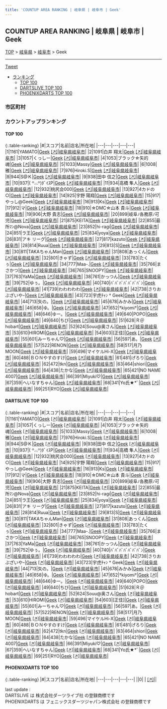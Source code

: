 ```yaml
---
title: 'COUNTUP AREA RANKING | 岐阜県 | 岐阜市 | Geek'
---
```

## COUNTUP AREA RANKING | 岐阜県 | 岐阜市 | Geek

[TOP](/darts/rank/) > [岐阜県](/darts/rank/岐阜県/) > [岐阜市](/darts/rank/岐阜県/岐阜市/) > Geek

___

<a href="https://twitter.com/share?ref_src=twsrc%5Etfw" data-text="COUNTUP AREA RANKING | 岐阜県岐阜市Geek" class="twitter-share-button" data-hashtags="DARTSLIVE,PHOENIXDARTS,darts,ダーツ" data-show-count="false">Tweet</a>

* [ランキング](#カウントアップランキング)
    * [TOP 100](#top-100)
    * [DARTSLIVE TOP 100](#dartslive-top-100)
    * [PHOENIXDARTS TOP 100](#phoenixdarts-top-100)

### 市区町村

<ul>

</ul>

### カウントアップランキング

#### TOP 100



{:.table-ranking}
|#|スコア|名前|店名|所在地|
|---|---|---|---|---|
|1|1161|<span class="rank-name-dl">YAMATO</span>|<a href="/darts/rank/shops/e37a94a12d96e2f50d9b047a20a7ba1e.html">Geek</a> <a href="https://search.dartslive.com/jp/shop/e37a94a12d96e2f50d9b047a20a7ba1e">[↗]</a>|<a href="/darts/rank/岐阜県/岐阜市">岐阜県岐阜市</a>|
|2|1091|<span class="rank-name-dl">白井 翔太</span>|<a href="/darts/rank/shops/e37a94a12d96e2f50d9b047a20a7ba1e.html">Geek</a> <a href="https://search.dartslive.com/jp/shop/e37a94a12d96e2f50d9b047a20a7ba1e">[↗]</a>|<a href="/darts/rank/岐阜県/岐阜市">岐阜県岐阜市</a>|
|3|1057|<span class="rank-name-dl">くっしー</span>|<a href="/darts/rank/shops/e37a94a12d96e2f50d9b047a20a7ba1e.html">Geek</a> <a href="https://search.dartslive.com/jp/shop/e37a94a12d96e2f50d9b047a20a7ba1e">[↗]</a>|<a href="/darts/rank/岐阜県/岐阜市">岐阜県岐阜市</a>|
|4|1053|<span class="rank-name-dl">ブラック☆矢的魂</span>|<a href="/darts/rank/shops/e37a94a12d96e2f50d9b047a20a7ba1e.html">Geek</a> <a href="https://search.dartslive.com/jp/shop/e37a94a12d96e2f50d9b047a20a7ba1e">[↗]</a>|<a href="/darts/rank/岐阜県/岐阜市">岐阜県岐阜市</a>|
|5|1033|<span class="rank-name-dl">Massy</span>|<a href="/darts/rank/shops/e37a94a12d96e2f50d9b047a20a7ba1e.html">Geek</a> <a href="https://search.dartslive.com/jp/shop/e37a94a12d96e2f50d9b047a20a7ba1e">[↗]</a>|<a href="/darts/rank/岐阜県/岐阜市">岐阜県岐阜市</a>|
|6|1008|<span class="rank-name-dl">雅</span>|<a href="/darts/rank/shops/e37a94a12d96e2f50d9b047a20a7ba1e.html">Geek</a> <a href="https://search.dartslive.com/jp/shop/e37a94a12d96e2f50d9b047a20a7ba1e">[↗]</a>|<a href="/darts/rank/岐阜県/岐阜市">岐阜県岐阜市</a>|
|7|976|<span class="rank-name-dl">Hiroki.S</span>|<a href="/darts/rank/shops/e37a94a12d96e2f50d9b047a20a7ba1e.html">Geek</a> <a href="https://search.dartslive.com/jp/shop/e37a94a12d96e2f50d9b047a20a7ba1e">[↗]</a>|<a href="/darts/rank/岐阜県/岐阜市">岐阜県岐阜市</a>|
|8|944|<span class="rank-name-dl">S@Ｋ</span>|<a href="/darts/rank/shops/e37a94a12d96e2f50d9b047a20a7ba1e.html">Geek</a> <a href="https://search.dartslive.com/jp/shop/e37a94a12d96e2f50d9b047a20a7ba1e">[↗]</a>|<a href="/darts/rank/岐阜県/岐阜市">岐阜県岐阜市</a>|
|9|938|<span class="rank-name-dl">田中 信之</span>|<a href="/darts/rank/shops/e37a94a12d96e2f50d9b047a20a7ba1e.html">Geek</a> <a href="https://search.dartslive.com/jp/shop/e37a94a12d96e2f50d9b047a20a7ba1e">[↗]</a>|<a href="/darts/rank/岐阜県/岐阜市">岐阜県岐阜市</a>|
|10|937|<span class="rank-name-dl">‎( ꒪⌓꒪)ﾀﾞｲｽP</span>|<a href="/darts/rank/shops/e37a94a12d96e2f50d9b047a20a7ba1e.html">Geek</a> <a href="https://search.dartslive.com/jp/shop/e37a94a12d96e2f50d9b047a20a7ba1e">[↗]</a>|<a href="/darts/rank/岐阜県/岐阜市">岐阜県岐阜市</a>|
|11|934|<span class="rank-name-dl">高橋 隼人</span>|<a href="/darts/rank/shops/e37a94a12d96e2f50d9b047a20a7ba1e.html">Geek</a> <a href="https://search.dartslive.com/jp/shop/e37a94a12d96e2f50d9b047a20a7ba1e">[↗]</a>|<a href="/darts/rank/岐阜県/岐阜市">岐阜県岐阜市</a>|
|12|932|<span class="rank-name-dl">桃尻会000</span>|<a href="/darts/rank/shops/e37a94a12d96e2f50d9b047a20a7ba1e.html">Geek</a> <a href="https://search.dartslive.com/jp/shop/e37a94a12d96e2f50d9b047a20a7ba1e">[↗]</a>|<a href="/darts/rank/岐阜県/岐阜市">岐阜県岐阜市</a>|
|13|927|<span class="rank-name-dl">4カドの○</span>|<a href="/darts/rank/shops/e37a94a12d96e2f50d9b047a20a7ba1e.html">Geek</a> <a href="https://search.dartslive.com/jp/shop/e37a94a12d96e2f50d9b047a20a7ba1e">[↗]</a>|<a href="/darts/rank/岐阜県/岐阜市">岐阜県岐阜市</a>|
|14|925|<span class="rank-name-dl">宇野 陽翔</span>|<a href="/darts/rank/shops/e37a94a12d96e2f50d9b047a20a7ba1e.html">Geek</a> <a href="https://search.dartslive.com/jp/shop/e37a94a12d96e2f50d9b047a20a7ba1e">[↗]</a>|<a href="/darts/rank/岐阜県/岐阜市">岐阜県岐阜市</a>|
|15|917|<span class="rank-name-dl">やっし@Geek</span>|<a href="/darts/rank/shops/e37a94a12d96e2f50d9b047a20a7ba1e.html">Geek</a> <a href="https://search.dartslive.com/jp/shop/e37a94a12d96e2f50d9b047a20a7ba1e">[↗]</a>|<a href="/darts/rank/岐阜県/岐阜市">岐阜県岐阜市</a>|
|16|913|<span class="rank-name-dl">Ks</span>|<a href="/darts/rank/shops/e37a94a12d96e2f50d9b047a20a7ba1e.html">Geek</a> <a href="https://search.dartslive.com/jp/shop/e37a94a12d96e2f50d9b047a20a7ba1e">[↗]</a>|<a href="/darts/rank/岐阜県/岐阜市">岐阜県岐阜市</a>|
|17|912|<span class="rank-name-dl">マ</span>|<a href="/darts/rank/shops/e37a94a12d96e2f50d9b047a20a7ba1e.html">Geek</a> <a href="https://search.dartslive.com/jp/shop/e37a94a12d96e2f50d9b047a20a7ba1e">[↗]</a>|<a href="/darts/rank/岐阜県/岐阜市">岐阜県岐阜市</a>|
|18|910|<span class="rank-name-dl">☆DMC☆山本 貴斗</span>|<a href="/darts/rank/shops/e37a94a12d96e2f50d9b047a20a7ba1e.html">Geek</a> <a href="https://search.dartslive.com/jp/shop/e37a94a12d96e2f50d9b047a20a7ba1e">[↗]</a>|<a href="/darts/rank/岐阜県/岐阜市">岐阜県岐阜市</a>|
|19|906|<span class="rank-name-dl">大野 貴志</span>|<a href="/darts/rank/shops/e37a94a12d96e2f50d9b047a20a7ba1e.html">Geek</a> <a href="https://search.dartslive.com/jp/shop/e37a94a12d96e2f50d9b047a20a7ba1e">[↗]</a>|<a href="/darts/rank/岐阜県/岐阜市">岐阜県岐阜市</a>|
|20|899|<span class="rank-name-dl">岐阜ﾉ各務原ﾉ可児</span>|<a href="/darts/rank/shops/e37a94a12d96e2f50d9b047a20a7ba1e.html">Geek</a> <a href="https://search.dartslive.com/jp/shop/e37a94a12d96e2f50d9b047a20a7ba1e">[↗]</a>|<a href="/darts/rank/岐阜県/岐阜市">岐阜県岐阜市</a>|
|21|875|<span class="rank-name-dl">KEITA</span>|<a href="/darts/rank/shops/e37a94a12d96e2f50d9b047a20a7ba1e.html">Geek</a> <a href="https://search.dartslive.com/jp/shop/e37a94a12d96e2f50d9b047a20a7ba1e">[↗]</a>|<a href="/darts/rank/岐阜県/岐阜市">岐阜県岐阜市</a>|
|22|855|<span class="rank-name-dl">最所ﾏﾝ@Nova</span>|<a href="/darts/rank/shops/e37a94a12d96e2f50d9b047a20a7ba1e.html">Geek</a> <a href="https://search.dartslive.com/jp/shop/e37a94a12d96e2f50d9b047a20a7ba1e">[↗]</a>|<a href="/darts/rank/岐阜県/岐阜市">岐阜県岐阜市</a>|
|23|852|<span class="rank-name-dl">hi-ragi</span>|<a href="/darts/rank/shops/e37a94a12d96e2f50d9b047a20a7ba1e.html">Geek</a> <a href="https://search.dartslive.com/jp/shop/e37a94a12d96e2f50d9b047a20a7ba1e">[↗]</a>|<a href="/darts/rank/岐阜県/岐阜市">岐阜県岐阜市</a>|
|24|851|<span class="rank-name-dl">ラ王</span>|<a href="/darts/rank/shops/e37a94a12d96e2f50d9b047a20a7ba1e.html">Geek</a> <a href="https://search.dartslive.com/jp/shop/e37a94a12d96e2f50d9b047a20a7ba1e">[↗]</a>|<a href="/darts/rank/岐阜県/岐阜市">岐阜県岐阜市</a>|
|25|834|<span class="rank-name-dl">yoya</span>|<a href="/darts/rank/shops/e37a94a12d96e2f50d9b047a20a7ba1e.html">Geek</a> <a href="https://search.dartslive.com/jp/shop/e37a94a12d96e2f50d9b047a20a7ba1e">[↗]</a>|<a href="/darts/rank/岐阜県/岐阜市">岐阜県岐阜市</a>|
|26|831|<span class="rank-name-dl">アキ リーグ</span>|<a href="/darts/rank/shops/e37a94a12d96e2f50d9b047a20a7ba1e.html">Geek</a> <a href="https://search.dartslive.com/jp/shop/e37a94a12d96e2f50d9b047a20a7ba1e">[↗]</a>|<a href="/darts/rank/岐阜県/岐阜市">岐阜県岐阜市</a>|
|27|817|<span class="rank-name-dl">kazuto</span>|<a href="/darts/rank/shops/e37a94a12d96e2f50d9b047a20a7ba1e.html">Geek</a> <a href="https://search.dartslive.com/jp/shop/e37a94a12d96e2f50d9b047a20a7ba1e">[↗]</a>|<a href="/darts/rank/岐阜県/岐阜市">岐阜県岐阜市</a>|
|28|814|<span class="rank-name-dl">Ruua</span>|<a href="/darts/rank/shops/e37a94a12d96e2f50d9b047a20a7ba1e.html">Geek</a> <a href="https://search.dartslive.com/jp/shop/e37a94a12d96e2f50d9b047a20a7ba1e">[↗]</a>|<a href="/darts/rank/岐阜県/岐阜市">岐阜県岐阜市</a>|
|29|813|<span class="rank-name-dl">S</span>|<a href="/darts/rank/shops/e37a94a12d96e2f50d9b047a20a7ba1e.html">Geek</a> <a href="https://search.dartslive.com/jp/shop/e37a94a12d96e2f50d9b047a20a7ba1e">[↗]</a>|<a href="/darts/rank/岐阜県/岐阜市">岐阜県岐阜市</a>|
|30|811|<span class="rank-name-dl">TAKAちゃんMan</span>|<a href="/darts/rank/shops/e37a94a12d96e2f50d9b047a20a7ba1e.html">Geek</a> <a href="https://search.dartslive.com/jp/shop/e37a94a12d96e2f50d9b047a20a7ba1e">[↗]</a>|<a href="/darts/rank/岐阜県/岐阜市">岐阜県岐阜市</a>|
|31|808|<span class="rank-name-dl">あっくん</span>|<a href="/darts/rank/shops/e37a94a12d96e2f50d9b047a20a7ba1e.html">Geek</a> <a href="https://search.dartslive.com/jp/shop/e37a94a12d96e2f50d9b047a20a7ba1e">[↗]</a>|<a href="/darts/rank/岐阜県/岐阜市">岐阜県岐阜市</a>|
|32|801|<span class="rank-name-dl">きゃず</span>|<a href="/darts/rank/shops/e37a94a12d96e2f50d9b047a20a7ba1e.html">Geek</a> <a href="https://search.dartslive.com/jp/shop/e37a94a12d96e2f50d9b047a20a7ba1e">[↗]</a>|<a href="/darts/rank/岐阜県/岐阜市">岐阜県岐阜市</a>|
|33|783|<span class="rank-name-dl">たくぅ</span>|<a href="/darts/rank/shops/e37a94a12d96e2f50d9b047a20a7ba1e.html">Geek</a> <a href="https://search.dartslive.com/jp/shop/e37a94a12d96e2f50d9b047a20a7ba1e">[↗]</a>|<a href="/darts/rank/岐阜県/岐阜市">岐阜県岐阜市</a>|
|34|777|<span class="rank-name-dl">Maa-.</span>|<a href="/darts/rank/shops/e37a94a12d96e2f50d9b047a20a7ba1e.html">Geek</a> <a href="https://search.dartslive.com/jp/shop/e37a94a12d96e2f50d9b047a20a7ba1e">[↗]</a>|<a href="/darts/rank/岐阜県/岐阜市">岐阜県岐阜市</a>|
|35|766|<span class="rank-name-dl">まさかつ</span>|<a href="/darts/rank/shops/e37a94a12d96e2f50d9b047a20a7ba1e.html">Geek</a> <a href="https://search.dartslive.com/jp/shop/e37a94a12d96e2f50d9b047a20a7ba1e">[↗]</a>|<a href="/darts/rank/岐阜県/岐阜市">岐阜県岐阜市</a>|
|36|765|<span class="rank-name-dl">SNOOPY</span>|<a href="/darts/rank/shops/e37a94a12d96e2f50d9b047a20a7ba1e.html">Geek</a> <a href="https://search.dartslive.com/jp/shop/e37a94a12d96e2f50d9b047a20a7ba1e">[↗]</a>|<a href="/darts/rank/岐阜県/岐阜市">岐阜県岐阜市</a>|
|37|763|<span class="rank-name-dl">YaMa</span>|<a href="/darts/rank/shops/e37a94a12d96e2f50d9b047a20a7ba1e.html">Geek</a> <a href="https://search.dartslive.com/jp/shop/e37a94a12d96e2f50d9b047a20a7ba1e">[↗]</a>|<a href="/darts/rank/岐阜県/岐阜市">岐阜県岐阜市</a>|
|38|761|<span class="rank-name-dl">かっつん</span>|<a href="/darts/rank/shops/e37a94a12d96e2f50d9b047a20a7ba1e.html">Geek</a> <a href="https://search.dartslive.com/jp/shop/e37a94a12d96e2f50d9b047a20a7ba1e">[↗]</a>|<a href="/darts/rank/岐阜県/岐阜市">岐阜県岐阜市</a>|
|39|752|<span class="rank-name-dl">ゆぅ。</span>|<a href="/darts/rank/shops/e37a94a12d96e2f50d9b047a20a7ba1e.html">Geek</a> <a href="https://search.dartslive.com/jp/shop/e37a94a12d96e2f50d9b047a20a7ba1e">[↗]</a>|<a href="/darts/rank/岐阜県/岐阜市">岐阜県岐阜市</a>|
|40|740|<span class="rank-name-dl">ﾊﾞﾊﾞﾊﾞﾊﾞﾊﾞﾊﾞﾊﾞﾝ</span>|<a href="/darts/rank/shops/e37a94a12d96e2f50d9b047a20a7ba1e.html">Geek</a> <a href="https://search.dartslive.com/jp/shop/e37a94a12d96e2f50d9b047a20a7ba1e">[↗]</a>|<a href="/darts/rank/岐阜県/岐阜市">岐阜県岐阜市</a>|
|41|739|<span class="rank-name-dl">わわわわわ</span>|<a href="/darts/rank/shops/e37a94a12d96e2f50d9b047a20a7ba1e.html">Geek</a> <a href="https://search.dartslive.com/jp/shop/e37a94a12d96e2f50d9b047a20a7ba1e">[↗]</a>|<a href="/darts/rank/岐阜県/岐阜市">岐阜県岐阜市</a>|
|42|738|<span class="rank-name-dl">さりおぶざいやｰ</span>|<a href="/darts/rank/shops/e37a94a12d96e2f50d9b047a20a7ba1e.html">Geek</a> <a href="https://search.dartslive.com/jp/shop/e37a94a12d96e2f50d9b047a20a7ba1e">[↗]</a>|<a href="/darts/rank/岐阜県/岐阜市">岐阜県岐阜市</a>|
|43|723|<span class="rank-name-dl">宇虎ﾁｬﾝ † Geek</span>|<a href="/darts/rank/shops/e37a94a12d96e2f50d9b047a20a7ba1e.html">Geek</a> <a href="https://search.dartslive.com/jp/shop/e37a94a12d96e2f50d9b047a20a7ba1e">[↗]</a>|<a href="/darts/rank/岐阜県/岐阜市">岐阜県岐阜市</a>|
|44|713|<span class="rank-name-dl">矢の。</span>|<a href="/darts/rank/shops/e37a94a12d96e2f50d9b047a20a7ba1e.html">Geek</a> <a href="https://search.dartslive.com/jp/shop/e37a94a12d96e2f50d9b047a20a7ba1e">[↗]</a>|<a href="/darts/rank/岐阜県/岐阜市">岐阜県岐阜市</a>|
|45|678|<span class="rank-name-dl">みかみ</span>|<a href="/darts/rank/shops/e37a94a12d96e2f50d9b047a20a7ba1e.html">Geek</a> <a href="https://search.dartslive.com/jp/shop/e37a94a12d96e2f50d9b047a20a7ba1e">[↗]</a>|<a href="/darts/rank/岐阜県/岐阜市">岐阜県岐阜市</a>|
|46|658|<span class="rank-name-dl">ゆ。</span>|<a href="/darts/rank/shops/e37a94a12d96e2f50d9b047a20a7ba1e.html">Geek</a> <a href="https://search.dartslive.com/jp/shop/e37a94a12d96e2f50d9b047a20a7ba1e">[↗]</a>|<a href="/darts/rank/岐阜県/岐阜市">岐阜県岐阜市</a>|
|47|652|<span class="rank-name-dl">†kiyomi†</span>|<a href="/darts/rank/shops/e37a94a12d96e2f50d9b047a20a7ba1e.html">Geek</a> <a href="https://search.dartslive.com/jp/shop/e37a94a12d96e2f50d9b047a20a7ba1e">[↗]</a>|<a href="/darts/rank/岐阜県/岐阜市">岐阜県岐阜市</a>|
|48|646|<span class="rank-name-dl">ゆー。</span>|<a href="/darts/rank/shops/e37a94a12d96e2f50d9b047a20a7ba1e.html">Geek</a> <a href="https://search.dartslive.com/jp/shop/e37a94a12d96e2f50d9b047a20a7ba1e">[↗]</a>|<a href="/darts/rank/岐阜県/岐阜市">岐阜県岐阜市</a>|
|49|640|<span class="rank-name-dl">POPO</span>|<a href="/darts/rank/shops/e37a94a12d96e2f50d9b047a20a7ba1e.html">Geek</a> <a href="https://search.dartslive.com/jp/shop/e37a94a12d96e2f50d9b047a20a7ba1e">[↗]</a>|<a href="/darts/rank/岐阜県/岐阜市">岐阜県岐阜市</a>|
|49|640|<span class="rank-name-dl">ちび</span>|<a href="/darts/rank/shops/e37a94a12d96e2f50d9b047a20a7ba1e.html">Geek</a> <a href="https://search.dartslive.com/jp/shop/e37a94a12d96e2f50d9b047a20a7ba1e">[↗]</a>|<a href="/darts/rank/岐阜県/岐阜市">岐阜県岐阜市</a>|
|51|628|<span class="rank-name-dl">Ｒ＠hobart</span>|<a href="/darts/rank/shops/e37a94a12d96e2f50d9b047a20a7ba1e.html">Geek</a> <a href="https://search.dartslive.com/jp/shop/e37a94a12d96e2f50d9b047a20a7ba1e">[↗]</a>|<a href="/darts/rank/岐阜県/岐阜市">岐阜県岐阜市</a>|
|52|624|<span class="rank-name-dl">Souu@奥さん</span>|<a href="/darts/rank/shops/e37a94a12d96e2f50d9b047a20a7ba1e.html">Geek</a> <a href="https://search.dartslive.com/jp/shop/e37a94a12d96e2f50d9b047a20a7ba1e">[↗]</a>|<a href="/darts/rank/岐阜県/岐阜市">岐阜県岐阜市</a>|
|53|610|<span class="rank-name-dl">HIROMI</span>|<a href="/darts/rank/shops/e37a94a12d96e2f50d9b047a20a7ba1e.html">Geek</a> <a href="https://search.dartslive.com/jp/shop/e37a94a12d96e2f50d9b047a20a7ba1e">[↗]</a>|<a href="/darts/rank/岐阜県/岐阜市">岐阜県岐阜市</a>|
|54|603|<span class="rank-name-dl">[正佳]</span>|<a href="/darts/rank/shops/e37a94a12d96e2f50d9b047a20a7ba1e.html">Geek</a> <a href="https://search.dartslive.com/jp/shop/e37a94a12d96e2f50d9b047a20a7ba1e">[↗]</a>|<a href="/darts/rank/岐阜県/岐阜市">岐阜県岐阜市</a>|
|55|601|<span class="rank-name-dl">みーちゃん♡</span>|<a href="/darts/rank/shops/e37a94a12d96e2f50d9b047a20a7ba1e.html">Geek</a> <a href="https://search.dartslive.com/jp/shop/e37a94a12d96e2f50d9b047a20a7ba1e">[↗]</a>|<a href="/darts/rank/岐阜県/岐阜市">岐阜県岐阜市</a>|
|56|597|<span class="rank-name-dl">あ。</span>|<a href="/darts/rank/shops/e37a94a12d96e2f50d9b047a20a7ba1e.html">Geek</a> <a href="https://search.dartslive.com/jp/shop/e37a94a12d96e2f50d9b047a20a7ba1e">[↗]</a>|<a href="/darts/rank/岐阜県/岐阜市">岐阜県岐阜市</a>|
|57|522|<span class="rank-name-dl">RENON</span>|<a href="/darts/rank/shops/e37a94a12d96e2f50d9b047a20a7ba1e.html">Geek</a> <a href="https://search.dartslive.com/jp/shop/e37a94a12d96e2f50d9b047a20a7ba1e">[↗]</a>|<a href="/darts/rank/岐阜県/岐阜市">岐阜県岐阜市</a>|
|58|517|<span class="rank-name-dl">月乃MOON</span>|<a href="/darts/rank/shops/e37a94a12d96e2f50d9b047a20a7ba1e.html">Geek</a> <a href="https://search.dartslive.com/jp/shop/e37a94a12d96e2f50d9b047a20a7ba1e">[↗]</a>|<a href="/darts/rank/岐阜県/岐阜市">岐阜県岐阜市</a>|
|59|496|<span class="rank-name-dl">マイケルHi-X</span>|<a href="/darts/rank/shops/e37a94a12d96e2f50d9b047a20a7ba1e.html">Geek</a> <a href="https://search.dartslive.com/jp/shop/e37a94a12d96e2f50d9b047a20a7ba1e">[↗]</a>|<a href="/darts/rank/岐阜県/岐阜市">岐阜県岐阜市</a>|
|60|488|<span class="rank-name-dl">ＢＯＮやすのすけ</span>|<a href="/darts/rank/shops/e37a94a12d96e2f50d9b047a20a7ba1e.html">Geek</a> <a href="https://search.dartslive.com/jp/shop/e37a94a12d96e2f50d9b047a20a7ba1e">[↗]</a>|<a href="/darts/rank/岐阜県/岐阜市">岐阜県岐阜市</a>|
|61|481|<span class="rank-name-dl">げろり</span>|<a href="/darts/rank/shops/e37a94a12d96e2f50d9b047a20a7ba1e.html">Geek</a> <a href="https://search.dartslive.com/jp/shop/e37a94a12d96e2f50d9b047a20a7ba1e">[↗]</a>|<a href="/darts/rank/岐阜県/岐阜市">岐阜県岐阜市</a>|
|62|472|<span class="rank-name-dl">tkn</span>|<a href="/darts/rank/shops/e37a94a12d96e2f50d9b047a20a7ba1e.html">Geek</a> <a href="https://search.dartslive.com/jp/shop/e37a94a12d96e2f50d9b047a20a7ba1e">[↗]</a>|<a href="/darts/rank/岐阜県/岐阜市">岐阜県岐阜市</a>|
|63|464|<span class="rank-name-dl">shiori</span>|<a href="/darts/rank/shops/e37a94a12d96e2f50d9b047a20a7ba1e.html">Geek</a> <a href="https://search.dartslive.com/jp/shop/e37a94a12d96e2f50d9b047a20a7ba1e">[↗]</a>|<a href="/darts/rank/岐阜県/岐阜市">岐阜県岐阜市</a>|
|64|438|<span class="rank-name-dl">たかな</span>|<a href="/darts/rank/shops/e37a94a12d96e2f50d9b047a20a7ba1e.html">Geek</a> <a href="https://search.dartslive.com/jp/shop/e37a94a12d96e2f50d9b047a20a7ba1e">[↗]</a>|<a href="/darts/rank/岐阜県/岐阜市">岐阜県岐阜市</a>|
|65|421|<span class="rank-name-dl">NO NAME 4007</span>|<a href="/darts/rank/shops/e37a94a12d96e2f50d9b047a20a7ba1e.html">Geek</a> <a href="https://search.dartslive.com/jp/shop/e37a94a12d96e2f50d9b047a20a7ba1e">[↗]</a>|<a href="/darts/rank/岐阜県/岐阜市">岐阜県岐阜市</a>|
|66|391|<span class="rank-name-dl">Miyuki♡</span>|<a href="/darts/rank/shops/e37a94a12d96e2f50d9b047a20a7ba1e.html">Geek</a> <a href="https://search.dartslive.com/jp/shop/e37a94a12d96e2f50d9b047a20a7ba1e">[↗]</a>|<a href="/darts/rank/岐阜県/岐阜市">岐阜県岐阜市</a>|
|67|359|<span class="rank-name-dl">へいなすちゃん</span>|<a href="/darts/rank/shops/e37a94a12d96e2f50d9b047a20a7ba1e.html">Geek</a> <a href="https://search.dartslive.com/jp/shop/e37a94a12d96e2f50d9b047a20a7ba1e">[↗]</a>|<a href="/darts/rank/岐阜県/岐阜市">岐阜県岐阜市</a>|
|68|341|<span class="rank-name-dl">Yo氏★*ﾟ</span>|<a href="/darts/rank/shops/e37a94a12d96e2f50d9b047a20a7ba1e.html">Geek</a> <a href="https://search.dartslive.com/jp/shop/e37a94a12d96e2f50d9b047a20a7ba1e">[↗]</a>|<a href="/darts/rank/岐阜県/岐阜市">岐阜県岐阜市</a>|
|69|251|<span class="rank-name-dl">RYO</span>|<a href="/darts/rank/shops/e37a94a12d96e2f50d9b047a20a7ba1e.html">Geek</a> <a href="https://search.dartslive.com/jp/shop/e37a94a12d96e2f50d9b047a20a7ba1e">[↗]</a>|<a href="/darts/rank/岐阜県/岐阜市">岐阜県岐阜市</a>|


#### DARTSLIVE TOP 100



{:.table-ranking}
|#|スコア|名前|店名|所在地|
|---|---|---|---|---|
|1|1161|<span class="rank-name-dl">YAMATO</span>|<a href="/darts/rank/shops/e37a94a12d96e2f50d9b047a20a7ba1e.html">Geek</a> <a href="https://search.dartslive.com/jp/shop/e37a94a12d96e2f50d9b047a20a7ba1e">[↗]</a>|<a href="/darts/rank/岐阜県/岐阜市">岐阜県岐阜市</a>|
|2|1091|<span class="rank-name-dl">白井 翔太</span>|<a href="/darts/rank/shops/e37a94a12d96e2f50d9b047a20a7ba1e.html">Geek</a> <a href="https://search.dartslive.com/jp/shop/e37a94a12d96e2f50d9b047a20a7ba1e">[↗]</a>|<a href="/darts/rank/岐阜県/岐阜市">岐阜県岐阜市</a>|
|3|1057|<span class="rank-name-dl">くっしー</span>|<a href="/darts/rank/shops/e37a94a12d96e2f50d9b047a20a7ba1e.html">Geek</a> <a href="https://search.dartslive.com/jp/shop/e37a94a12d96e2f50d9b047a20a7ba1e">[↗]</a>|<a href="/darts/rank/岐阜県/岐阜市">岐阜県岐阜市</a>|
|4|1053|<span class="rank-name-dl">ブラック☆矢的魂</span>|<a href="/darts/rank/shops/e37a94a12d96e2f50d9b047a20a7ba1e.html">Geek</a> <a href="https://search.dartslive.com/jp/shop/e37a94a12d96e2f50d9b047a20a7ba1e">[↗]</a>|<a href="/darts/rank/岐阜県/岐阜市">岐阜県岐阜市</a>|
|5|1033|<span class="rank-name-dl">Massy</span>|<a href="/darts/rank/shops/e37a94a12d96e2f50d9b047a20a7ba1e.html">Geek</a> <a href="https://search.dartslive.com/jp/shop/e37a94a12d96e2f50d9b047a20a7ba1e">[↗]</a>|<a href="/darts/rank/岐阜県/岐阜市">岐阜県岐阜市</a>|
|6|1008|<span class="rank-name-dl">雅</span>|<a href="/darts/rank/shops/e37a94a12d96e2f50d9b047a20a7ba1e.html">Geek</a> <a href="https://search.dartslive.com/jp/shop/e37a94a12d96e2f50d9b047a20a7ba1e">[↗]</a>|<a href="/darts/rank/岐阜県/岐阜市">岐阜県岐阜市</a>|
|7|976|<span class="rank-name-dl">Hiroki.S</span>|<a href="/darts/rank/shops/e37a94a12d96e2f50d9b047a20a7ba1e.html">Geek</a> <a href="https://search.dartslive.com/jp/shop/e37a94a12d96e2f50d9b047a20a7ba1e">[↗]</a>|<a href="/darts/rank/岐阜県/岐阜市">岐阜県岐阜市</a>|
|8|944|<span class="rank-name-dl">S@Ｋ</span>|<a href="/darts/rank/shops/e37a94a12d96e2f50d9b047a20a7ba1e.html">Geek</a> <a href="https://search.dartslive.com/jp/shop/e37a94a12d96e2f50d9b047a20a7ba1e">[↗]</a>|<a href="/darts/rank/岐阜県/岐阜市">岐阜県岐阜市</a>|
|9|938|<span class="rank-name-dl">田中 信之</span>|<a href="/darts/rank/shops/e37a94a12d96e2f50d9b047a20a7ba1e.html">Geek</a> <a href="https://search.dartslive.com/jp/shop/e37a94a12d96e2f50d9b047a20a7ba1e">[↗]</a>|<a href="/darts/rank/岐阜県/岐阜市">岐阜県岐阜市</a>|
|10|937|<span class="rank-name-dl">‎( ꒪⌓꒪)ﾀﾞｲｽP</span>|<a href="/darts/rank/shops/e37a94a12d96e2f50d9b047a20a7ba1e.html">Geek</a> <a href="https://search.dartslive.com/jp/shop/e37a94a12d96e2f50d9b047a20a7ba1e">[↗]</a>|<a href="/darts/rank/岐阜県/岐阜市">岐阜県岐阜市</a>|
|11|934|<span class="rank-name-dl">高橋 隼人</span>|<a href="/darts/rank/shops/e37a94a12d96e2f50d9b047a20a7ba1e.html">Geek</a> <a href="https://search.dartslive.com/jp/shop/e37a94a12d96e2f50d9b047a20a7ba1e">[↗]</a>|<a href="/darts/rank/岐阜県/岐阜市">岐阜県岐阜市</a>|
|12|932|<span class="rank-name-dl">桃尻会000</span>|<a href="/darts/rank/shops/e37a94a12d96e2f50d9b047a20a7ba1e.html">Geek</a> <a href="https://search.dartslive.com/jp/shop/e37a94a12d96e2f50d9b047a20a7ba1e">[↗]</a>|<a href="/darts/rank/岐阜県/岐阜市">岐阜県岐阜市</a>|
|13|927|<span class="rank-name-dl">4カドの○</span>|<a href="/darts/rank/shops/e37a94a12d96e2f50d9b047a20a7ba1e.html">Geek</a> <a href="https://search.dartslive.com/jp/shop/e37a94a12d96e2f50d9b047a20a7ba1e">[↗]</a>|<a href="/darts/rank/岐阜県/岐阜市">岐阜県岐阜市</a>|
|14|925|<span class="rank-name-dl">宇野 陽翔</span>|<a href="/darts/rank/shops/e37a94a12d96e2f50d9b047a20a7ba1e.html">Geek</a> <a href="https://search.dartslive.com/jp/shop/e37a94a12d96e2f50d9b047a20a7ba1e">[↗]</a>|<a href="/darts/rank/岐阜県/岐阜市">岐阜県岐阜市</a>|
|15|917|<span class="rank-name-dl">やっし@Geek</span>|<a href="/darts/rank/shops/e37a94a12d96e2f50d9b047a20a7ba1e.html">Geek</a> <a href="https://search.dartslive.com/jp/shop/e37a94a12d96e2f50d9b047a20a7ba1e">[↗]</a>|<a href="/darts/rank/岐阜県/岐阜市">岐阜県岐阜市</a>|
|16|913|<span class="rank-name-dl">Ks</span>|<a href="/darts/rank/shops/e37a94a12d96e2f50d9b047a20a7ba1e.html">Geek</a> <a href="https://search.dartslive.com/jp/shop/e37a94a12d96e2f50d9b047a20a7ba1e">[↗]</a>|<a href="/darts/rank/岐阜県/岐阜市">岐阜県岐阜市</a>|
|17|912|<span class="rank-name-dl">マ</span>|<a href="/darts/rank/shops/e37a94a12d96e2f50d9b047a20a7ba1e.html">Geek</a> <a href="https://search.dartslive.com/jp/shop/e37a94a12d96e2f50d9b047a20a7ba1e">[↗]</a>|<a href="/darts/rank/岐阜県/岐阜市">岐阜県岐阜市</a>|
|18|910|<span class="rank-name-dl">☆DMC☆山本 貴斗</span>|<a href="/darts/rank/shops/e37a94a12d96e2f50d9b047a20a7ba1e.html">Geek</a> <a href="https://search.dartslive.com/jp/shop/e37a94a12d96e2f50d9b047a20a7ba1e">[↗]</a>|<a href="/darts/rank/岐阜県/岐阜市">岐阜県岐阜市</a>|
|19|906|<span class="rank-name-dl">大野 貴志</span>|<a href="/darts/rank/shops/e37a94a12d96e2f50d9b047a20a7ba1e.html">Geek</a> <a href="https://search.dartslive.com/jp/shop/e37a94a12d96e2f50d9b047a20a7ba1e">[↗]</a>|<a href="/darts/rank/岐阜県/岐阜市">岐阜県岐阜市</a>|
|20|899|<span class="rank-name-dl">岐阜ﾉ各務原ﾉ可児</span>|<a href="/darts/rank/shops/e37a94a12d96e2f50d9b047a20a7ba1e.html">Geek</a> <a href="https://search.dartslive.com/jp/shop/e37a94a12d96e2f50d9b047a20a7ba1e">[↗]</a>|<a href="/darts/rank/岐阜県/岐阜市">岐阜県岐阜市</a>|
|21|875|<span class="rank-name-dl">KEITA</span>|<a href="/darts/rank/shops/e37a94a12d96e2f50d9b047a20a7ba1e.html">Geek</a> <a href="https://search.dartslive.com/jp/shop/e37a94a12d96e2f50d9b047a20a7ba1e">[↗]</a>|<a href="/darts/rank/岐阜県/岐阜市">岐阜県岐阜市</a>|
|22|855|<span class="rank-name-dl">最所ﾏﾝ@Nova</span>|<a href="/darts/rank/shops/e37a94a12d96e2f50d9b047a20a7ba1e.html">Geek</a> <a href="https://search.dartslive.com/jp/shop/e37a94a12d96e2f50d9b047a20a7ba1e">[↗]</a>|<a href="/darts/rank/岐阜県/岐阜市">岐阜県岐阜市</a>|
|23|852|<span class="rank-name-dl">hi-ragi</span>|<a href="/darts/rank/shops/e37a94a12d96e2f50d9b047a20a7ba1e.html">Geek</a> <a href="https://search.dartslive.com/jp/shop/e37a94a12d96e2f50d9b047a20a7ba1e">[↗]</a>|<a href="/darts/rank/岐阜県/岐阜市">岐阜県岐阜市</a>|
|24|851|<span class="rank-name-dl">ラ王</span>|<a href="/darts/rank/shops/e37a94a12d96e2f50d9b047a20a7ba1e.html">Geek</a> <a href="https://search.dartslive.com/jp/shop/e37a94a12d96e2f50d9b047a20a7ba1e">[↗]</a>|<a href="/darts/rank/岐阜県/岐阜市">岐阜県岐阜市</a>|
|25|834|<span class="rank-name-dl">yoya</span>|<a href="/darts/rank/shops/e37a94a12d96e2f50d9b047a20a7ba1e.html">Geek</a> <a href="https://search.dartslive.com/jp/shop/e37a94a12d96e2f50d9b047a20a7ba1e">[↗]</a>|<a href="/darts/rank/岐阜県/岐阜市">岐阜県岐阜市</a>|
|26|831|<span class="rank-name-dl">アキ リーグ</span>|<a href="/darts/rank/shops/e37a94a12d96e2f50d9b047a20a7ba1e.html">Geek</a> <a href="https://search.dartslive.com/jp/shop/e37a94a12d96e2f50d9b047a20a7ba1e">[↗]</a>|<a href="/darts/rank/岐阜県/岐阜市">岐阜県岐阜市</a>|
|27|817|<span class="rank-name-dl">kazuto</span>|<a href="/darts/rank/shops/e37a94a12d96e2f50d9b047a20a7ba1e.html">Geek</a> <a href="https://search.dartslive.com/jp/shop/e37a94a12d96e2f50d9b047a20a7ba1e">[↗]</a>|<a href="/darts/rank/岐阜県/岐阜市">岐阜県岐阜市</a>|
|28|814|<span class="rank-name-dl">Ruua</span>|<a href="/darts/rank/shops/e37a94a12d96e2f50d9b047a20a7ba1e.html">Geek</a> <a href="https://search.dartslive.com/jp/shop/e37a94a12d96e2f50d9b047a20a7ba1e">[↗]</a>|<a href="/darts/rank/岐阜県/岐阜市">岐阜県岐阜市</a>|
|29|813|<span class="rank-name-dl">S</span>|<a href="/darts/rank/shops/e37a94a12d96e2f50d9b047a20a7ba1e.html">Geek</a> <a href="https://search.dartslive.com/jp/shop/e37a94a12d96e2f50d9b047a20a7ba1e">[↗]</a>|<a href="/darts/rank/岐阜県/岐阜市">岐阜県岐阜市</a>|
|30|811|<span class="rank-name-dl">TAKAちゃんMan</span>|<a href="/darts/rank/shops/e37a94a12d96e2f50d9b047a20a7ba1e.html">Geek</a> <a href="https://search.dartslive.com/jp/shop/e37a94a12d96e2f50d9b047a20a7ba1e">[↗]</a>|<a href="/darts/rank/岐阜県/岐阜市">岐阜県岐阜市</a>|
|31|808|<span class="rank-name-dl">あっくん</span>|<a href="/darts/rank/shops/e37a94a12d96e2f50d9b047a20a7ba1e.html">Geek</a> <a href="https://search.dartslive.com/jp/shop/e37a94a12d96e2f50d9b047a20a7ba1e">[↗]</a>|<a href="/darts/rank/岐阜県/岐阜市">岐阜県岐阜市</a>|
|32|801|<span class="rank-name-dl">きゃず</span>|<a href="/darts/rank/shops/e37a94a12d96e2f50d9b047a20a7ba1e.html">Geek</a> <a href="https://search.dartslive.com/jp/shop/e37a94a12d96e2f50d9b047a20a7ba1e">[↗]</a>|<a href="/darts/rank/岐阜県/岐阜市">岐阜県岐阜市</a>|
|33|783|<span class="rank-name-dl">たくぅ</span>|<a href="/darts/rank/shops/e37a94a12d96e2f50d9b047a20a7ba1e.html">Geek</a> <a href="https://search.dartslive.com/jp/shop/e37a94a12d96e2f50d9b047a20a7ba1e">[↗]</a>|<a href="/darts/rank/岐阜県/岐阜市">岐阜県岐阜市</a>|
|34|777|<span class="rank-name-dl">Maa-.</span>|<a href="/darts/rank/shops/e37a94a12d96e2f50d9b047a20a7ba1e.html">Geek</a> <a href="https://search.dartslive.com/jp/shop/e37a94a12d96e2f50d9b047a20a7ba1e">[↗]</a>|<a href="/darts/rank/岐阜県/岐阜市">岐阜県岐阜市</a>|
|35|766|<span class="rank-name-dl">まさかつ</span>|<a href="/darts/rank/shops/e37a94a12d96e2f50d9b047a20a7ba1e.html">Geek</a> <a href="https://search.dartslive.com/jp/shop/e37a94a12d96e2f50d9b047a20a7ba1e">[↗]</a>|<a href="/darts/rank/岐阜県/岐阜市">岐阜県岐阜市</a>|
|36|765|<span class="rank-name-dl">SNOOPY</span>|<a href="/darts/rank/shops/e37a94a12d96e2f50d9b047a20a7ba1e.html">Geek</a> <a href="https://search.dartslive.com/jp/shop/e37a94a12d96e2f50d9b047a20a7ba1e">[↗]</a>|<a href="/darts/rank/岐阜県/岐阜市">岐阜県岐阜市</a>|
|37|763|<span class="rank-name-dl">YaMa</span>|<a href="/darts/rank/shops/e37a94a12d96e2f50d9b047a20a7ba1e.html">Geek</a> <a href="https://search.dartslive.com/jp/shop/e37a94a12d96e2f50d9b047a20a7ba1e">[↗]</a>|<a href="/darts/rank/岐阜県/岐阜市">岐阜県岐阜市</a>|
|38|761|<span class="rank-name-dl">かっつん</span>|<a href="/darts/rank/shops/e37a94a12d96e2f50d9b047a20a7ba1e.html">Geek</a> <a href="https://search.dartslive.com/jp/shop/e37a94a12d96e2f50d9b047a20a7ba1e">[↗]</a>|<a href="/darts/rank/岐阜県/岐阜市">岐阜県岐阜市</a>|
|39|752|<span class="rank-name-dl">ゆぅ。</span>|<a href="/darts/rank/shops/e37a94a12d96e2f50d9b047a20a7ba1e.html">Geek</a> <a href="https://search.dartslive.com/jp/shop/e37a94a12d96e2f50d9b047a20a7ba1e">[↗]</a>|<a href="/darts/rank/岐阜県/岐阜市">岐阜県岐阜市</a>|
|40|740|<span class="rank-name-dl">ﾊﾞﾊﾞﾊﾞﾊﾞﾊﾞﾊﾞﾊﾞﾝ</span>|<a href="/darts/rank/shops/e37a94a12d96e2f50d9b047a20a7ba1e.html">Geek</a> <a href="https://search.dartslive.com/jp/shop/e37a94a12d96e2f50d9b047a20a7ba1e">[↗]</a>|<a href="/darts/rank/岐阜県/岐阜市">岐阜県岐阜市</a>|
|41|739|<span class="rank-name-dl">わわわわわ</span>|<a href="/darts/rank/shops/e37a94a12d96e2f50d9b047a20a7ba1e.html">Geek</a> <a href="https://search.dartslive.com/jp/shop/e37a94a12d96e2f50d9b047a20a7ba1e">[↗]</a>|<a href="/darts/rank/岐阜県/岐阜市">岐阜県岐阜市</a>|
|42|738|<span class="rank-name-dl">さりおぶざいやｰ</span>|<a href="/darts/rank/shops/e37a94a12d96e2f50d9b047a20a7ba1e.html">Geek</a> <a href="https://search.dartslive.com/jp/shop/e37a94a12d96e2f50d9b047a20a7ba1e">[↗]</a>|<a href="/darts/rank/岐阜県/岐阜市">岐阜県岐阜市</a>|
|43|723|<span class="rank-name-dl">宇虎ﾁｬﾝ † Geek</span>|<a href="/darts/rank/shops/e37a94a12d96e2f50d9b047a20a7ba1e.html">Geek</a> <a href="https://search.dartslive.com/jp/shop/e37a94a12d96e2f50d9b047a20a7ba1e">[↗]</a>|<a href="/darts/rank/岐阜県/岐阜市">岐阜県岐阜市</a>|
|44|713|<span class="rank-name-dl">矢の。</span>|<a href="/darts/rank/shops/e37a94a12d96e2f50d9b047a20a7ba1e.html">Geek</a> <a href="https://search.dartslive.com/jp/shop/e37a94a12d96e2f50d9b047a20a7ba1e">[↗]</a>|<a href="/darts/rank/岐阜県/岐阜市">岐阜県岐阜市</a>|
|45|678|<span class="rank-name-dl">みかみ</span>|<a href="/darts/rank/shops/e37a94a12d96e2f50d9b047a20a7ba1e.html">Geek</a> <a href="https://search.dartslive.com/jp/shop/e37a94a12d96e2f50d9b047a20a7ba1e">[↗]</a>|<a href="/darts/rank/岐阜県/岐阜市">岐阜県岐阜市</a>|
|46|658|<span class="rank-name-dl">ゆ。</span>|<a href="/darts/rank/shops/e37a94a12d96e2f50d9b047a20a7ba1e.html">Geek</a> <a href="https://search.dartslive.com/jp/shop/e37a94a12d96e2f50d9b047a20a7ba1e">[↗]</a>|<a href="/darts/rank/岐阜県/岐阜市">岐阜県岐阜市</a>|
|47|652|<span class="rank-name-dl">†kiyomi†</span>|<a href="/darts/rank/shops/e37a94a12d96e2f50d9b047a20a7ba1e.html">Geek</a> <a href="https://search.dartslive.com/jp/shop/e37a94a12d96e2f50d9b047a20a7ba1e">[↗]</a>|<a href="/darts/rank/岐阜県/岐阜市">岐阜県岐阜市</a>|
|48|646|<span class="rank-name-dl">ゆー。</span>|<a href="/darts/rank/shops/e37a94a12d96e2f50d9b047a20a7ba1e.html">Geek</a> <a href="https://search.dartslive.com/jp/shop/e37a94a12d96e2f50d9b047a20a7ba1e">[↗]</a>|<a href="/darts/rank/岐阜県/岐阜市">岐阜県岐阜市</a>|
|49|640|<span class="rank-name-dl">POPO</span>|<a href="/darts/rank/shops/e37a94a12d96e2f50d9b047a20a7ba1e.html">Geek</a> <a href="https://search.dartslive.com/jp/shop/e37a94a12d96e2f50d9b047a20a7ba1e">[↗]</a>|<a href="/darts/rank/岐阜県/岐阜市">岐阜県岐阜市</a>|
|49|640|<span class="rank-name-dl">ちび</span>|<a href="/darts/rank/shops/e37a94a12d96e2f50d9b047a20a7ba1e.html">Geek</a> <a href="https://search.dartslive.com/jp/shop/e37a94a12d96e2f50d9b047a20a7ba1e">[↗]</a>|<a href="/darts/rank/岐阜県/岐阜市">岐阜県岐阜市</a>|
|51|628|<span class="rank-name-dl">Ｒ＠hobart</span>|<a href="/darts/rank/shops/e37a94a12d96e2f50d9b047a20a7ba1e.html">Geek</a> <a href="https://search.dartslive.com/jp/shop/e37a94a12d96e2f50d9b047a20a7ba1e">[↗]</a>|<a href="/darts/rank/岐阜県/岐阜市">岐阜県岐阜市</a>|
|52|624|<span class="rank-name-dl">Souu@奥さん</span>|<a href="/darts/rank/shops/e37a94a12d96e2f50d9b047a20a7ba1e.html">Geek</a> <a href="https://search.dartslive.com/jp/shop/e37a94a12d96e2f50d9b047a20a7ba1e">[↗]</a>|<a href="/darts/rank/岐阜県/岐阜市">岐阜県岐阜市</a>|
|53|610|<span class="rank-name-dl">HIROMI</span>|<a href="/darts/rank/shops/e37a94a12d96e2f50d9b047a20a7ba1e.html">Geek</a> <a href="https://search.dartslive.com/jp/shop/e37a94a12d96e2f50d9b047a20a7ba1e">[↗]</a>|<a href="/darts/rank/岐阜県/岐阜市">岐阜県岐阜市</a>|
|54|603|<span class="rank-name-dl">[正佳]</span>|<a href="/darts/rank/shops/e37a94a12d96e2f50d9b047a20a7ba1e.html">Geek</a> <a href="https://search.dartslive.com/jp/shop/e37a94a12d96e2f50d9b047a20a7ba1e">[↗]</a>|<a href="/darts/rank/岐阜県/岐阜市">岐阜県岐阜市</a>|
|55|601|<span class="rank-name-dl">みーちゃん♡</span>|<a href="/darts/rank/shops/e37a94a12d96e2f50d9b047a20a7ba1e.html">Geek</a> <a href="https://search.dartslive.com/jp/shop/e37a94a12d96e2f50d9b047a20a7ba1e">[↗]</a>|<a href="/darts/rank/岐阜県/岐阜市">岐阜県岐阜市</a>|
|56|597|<span class="rank-name-dl">あ。</span>|<a href="/darts/rank/shops/e37a94a12d96e2f50d9b047a20a7ba1e.html">Geek</a> <a href="https://search.dartslive.com/jp/shop/e37a94a12d96e2f50d9b047a20a7ba1e">[↗]</a>|<a href="/darts/rank/岐阜県/岐阜市">岐阜県岐阜市</a>|
|57|522|<span class="rank-name-dl">RENON</span>|<a href="/darts/rank/shops/e37a94a12d96e2f50d9b047a20a7ba1e.html">Geek</a> <a href="https://search.dartslive.com/jp/shop/e37a94a12d96e2f50d9b047a20a7ba1e">[↗]</a>|<a href="/darts/rank/岐阜県/岐阜市">岐阜県岐阜市</a>|
|58|517|<span class="rank-name-dl">月乃MOON</span>|<a href="/darts/rank/shops/e37a94a12d96e2f50d9b047a20a7ba1e.html">Geek</a> <a href="https://search.dartslive.com/jp/shop/e37a94a12d96e2f50d9b047a20a7ba1e">[↗]</a>|<a href="/darts/rank/岐阜県/岐阜市">岐阜県岐阜市</a>|
|59|496|<span class="rank-name-dl">マイケルHi-X</span>|<a href="/darts/rank/shops/e37a94a12d96e2f50d9b047a20a7ba1e.html">Geek</a> <a href="https://search.dartslive.com/jp/shop/e37a94a12d96e2f50d9b047a20a7ba1e">[↗]</a>|<a href="/darts/rank/岐阜県/岐阜市">岐阜県岐阜市</a>|
|60|488|<span class="rank-name-dl">ＢＯＮやすのすけ</span>|<a href="/darts/rank/shops/e37a94a12d96e2f50d9b047a20a7ba1e.html">Geek</a> <a href="https://search.dartslive.com/jp/shop/e37a94a12d96e2f50d9b047a20a7ba1e">[↗]</a>|<a href="/darts/rank/岐阜県/岐阜市">岐阜県岐阜市</a>|
|61|481|<span class="rank-name-dl">げろり</span>|<a href="/darts/rank/shops/e37a94a12d96e2f50d9b047a20a7ba1e.html">Geek</a> <a href="https://search.dartslive.com/jp/shop/e37a94a12d96e2f50d9b047a20a7ba1e">[↗]</a>|<a href="/darts/rank/岐阜県/岐阜市">岐阜県岐阜市</a>|
|62|472|<span class="rank-name-dl">tkn</span>|<a href="/darts/rank/shops/e37a94a12d96e2f50d9b047a20a7ba1e.html">Geek</a> <a href="https://search.dartslive.com/jp/shop/e37a94a12d96e2f50d9b047a20a7ba1e">[↗]</a>|<a href="/darts/rank/岐阜県/岐阜市">岐阜県岐阜市</a>|
|63|464|<span class="rank-name-dl">shiori</span>|<a href="/darts/rank/shops/e37a94a12d96e2f50d9b047a20a7ba1e.html">Geek</a> <a href="https://search.dartslive.com/jp/shop/e37a94a12d96e2f50d9b047a20a7ba1e">[↗]</a>|<a href="/darts/rank/岐阜県/岐阜市">岐阜県岐阜市</a>|
|64|438|<span class="rank-name-dl">たかな</span>|<a href="/darts/rank/shops/e37a94a12d96e2f50d9b047a20a7ba1e.html">Geek</a> <a href="https://search.dartslive.com/jp/shop/e37a94a12d96e2f50d9b047a20a7ba1e">[↗]</a>|<a href="/darts/rank/岐阜県/岐阜市">岐阜県岐阜市</a>|
|65|421|<span class="rank-name-dl">NO NAME 4007</span>|<a href="/darts/rank/shops/e37a94a12d96e2f50d9b047a20a7ba1e.html">Geek</a> <a href="https://search.dartslive.com/jp/shop/e37a94a12d96e2f50d9b047a20a7ba1e">[↗]</a>|<a href="/darts/rank/岐阜県/岐阜市">岐阜県岐阜市</a>|
|66|391|<span class="rank-name-dl">Miyuki♡</span>|<a href="/darts/rank/shops/e37a94a12d96e2f50d9b047a20a7ba1e.html">Geek</a> <a href="https://search.dartslive.com/jp/shop/e37a94a12d96e2f50d9b047a20a7ba1e">[↗]</a>|<a href="/darts/rank/岐阜県/岐阜市">岐阜県岐阜市</a>|
|67|359|<span class="rank-name-dl">へいなすちゃん</span>|<a href="/darts/rank/shops/e37a94a12d96e2f50d9b047a20a7ba1e.html">Geek</a> <a href="https://search.dartslive.com/jp/shop/e37a94a12d96e2f50d9b047a20a7ba1e">[↗]</a>|<a href="/darts/rank/岐阜県/岐阜市">岐阜県岐阜市</a>|
|68|341|<span class="rank-name-dl">Yo氏★*ﾟ</span>|<a href="/darts/rank/shops/e37a94a12d96e2f50d9b047a20a7ba1e.html">Geek</a> <a href="https://search.dartslive.com/jp/shop/e37a94a12d96e2f50d9b047a20a7ba1e">[↗]</a>|<a href="/darts/rank/岐阜県/岐阜市">岐阜県岐阜市</a>|
|69|251|<span class="rank-name-dl">RYO</span>|<a href="/darts/rank/shops/e37a94a12d96e2f50d9b047a20a7ba1e.html">Geek</a> <a href="https://search.dartslive.com/jp/shop/e37a94a12d96e2f50d9b047a20a7ba1e">[↗]</a>|<a href="/darts/rank/岐阜県/岐阜市">岐阜県岐阜市</a>|


#### PHOENIXDARTS TOP 100



{:.table-ranking}
|#|スコア|名前|店名|所在地|
|---|---|---|---|---|
||0|<span class="rank-name-dl"> </span>|<a href="/darts/rank/shops/.html"></a> <a href="">[↗]</a>|<a href="/darts/rank//"></a>|


<div class="footer border-top border-gray-light mt-5 pt-3 text-right text-gray">
    last update : <span style="font-weight: italic" id="foot_last_modified"></span><br />
    DARTSLIVE は 株式会社ダーツライブ社 の登録商標です<br />
    PHOENIXDARTS は フェニックスダーツジャパン株式会社 の登録商標です<br />
</div>

<script src="https://cdnjs.cloudflare.com/ajax/libs/jquery.tablesorter/2.31.3/js/jquery.tablesorter.min.js" integrity="sha512-qzgd5cYSZcosqpzpn7zF2ZId8f/8CHmFKZ8j7mU4OUXTNRd5g+ZHBPsgKEwoqxCtdQvExE5LprwwPAgoicguNg==" crossorigin="anonymous" referrerpolicy="no-referrer"></script>
<link rel="stylesheet" href="https://cdnjs.cloudflare.com/ajax/libs/jquery.tablesorter/2.31.3/css/theme.default.min.css" integrity="sha512-wghhOJkjQX0Lh3NSWvNKeZ0ZpNn+SPVXX1Qyc9OCaogADktxrBiBdKGDoqVUOyhStvMBmJQ8ZdMHiR3wuEq8+w==" crossorigin="anonymous" referrerpolicy="no-referrer" />
<script>
$(function() {
    $(".table-ranking").tablesorter({sortList:[[0, 0]]});
    $("#foot_last_modified").text(formatDate(new Date(document.lastModified), 'yyyy-MM-dd HH:mm:ss'));
});
</script>

<script async src="https://platform.twitter.com/widgets.js" charset="utf-8"></script>